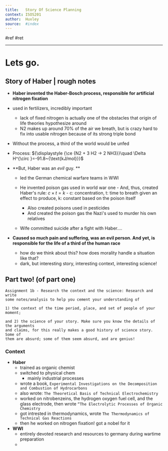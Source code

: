 ```yaml
---
title:   Story Of Science Planning
context: ISOS201
author:  Huxley
source:  #index
---
```


#ref #ret  

---

# Lets go.
## Story of Haber | rough notes

- **Haber invented the Haber-Bosch process, responsible for artificial nitrogen fixation**
- used in fertilizers, incredibly important
	- lack of fixed nitrogen is actually one of the obstacles that origin of life theories hypothesize around
	- N2 makes up around 70% of the air we breath, but is crazy hard to fix into usable nitrogen because of its strong triple bond
- Without the process, a third of the world would be unfed
- Process: ${\displaystyle {\ce {N2 + 3 H2 -> 2 NH3}}\quad \Delta H^{\circ }=-91.8~{\text{kJ/mol}}}$

- **But, Haber was an *evil* guy. **
	- led the German chemical warfare teams in WWI
	
	- He invented poison gas used in world war one
			- And, thus, created Haber's rule:   $c\times t = k$
			- c: concentration, t: time to breath given an effect to produce, k: constant based on the poison itself
		- Also created poisons used in pesticides
		- And created the poison gas the Nazi's used to murder his own relatives
	- Wife committed suicide after a fight with Haber.... 

- **Caused so much pain and suffering, was an evil person. And yet, is responsible for the life of a third of the human race**
	- how do we think about this? how does morality handle a situation like that?
	- dark, but interesting story, interesting context, interesting science!


## Part two! (of part one)

```
Assignment 1b - Research the context and the science: Research and write
some notes/analysis to help you cement your understanding of 

1) the context of the time period, place, and set of people of your moment; 

and 2) the science of your story. Make sure you know the details of the arguments
and claims, for this really makes a good history of science story. Some of
them are absurd; some of them seem absurd, and are genius!
```



### Context
 - **Haber** 
	 - trained as organic chemist
	 - switched to physical chem
		 - mainly industrial processes
	- wrote a book, `Experimental Investigations on the Decomposition and Combustion of Hydrocarbons`
	- also wrote: `The Theoretical Basis of Technical Electrochemistry`
	- worked on nitrobenzeins, the hydrogen oxygen fuel cell, and the glass electrode, then wrote `“The Electrolytic Processes of Organic Chemistry`
	- got intrested in thermodynamics, wrote `The Thermodynamics of Technical Gas Reactions`
	- then he worked on nitrogen fixation! got a nobel for it
- **WWI**
	- entirely devoted research and resources to germany during wartime preparation 
	- 




















